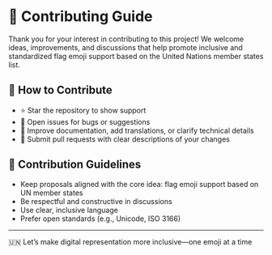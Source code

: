 # 🤝 Contributing Guide

Thank you for your interest in contributing to this project! We welcome ideas, improvements, and discussions that help promote inclusive and standardized flag emoji support based on the United Nations member states list.

## 🧭 How to Contribute

- ⭐ Star the repository to show support
- 🐛 Open issues for bugs or suggestions
- 📄 Improve documentation, add translations, or clarify technical details
- 🔧 Submit pull requests with clear descriptions of your changes

## 📐 Contribution Guidelines

- Keep proposals aligned with the core idea: flag emoji support based on UN member states
- Be respectful and constructive in discussions
- Use clear, inclusive language
- Prefer open standards (e.g., Unicode, ISO 3166)

---

🇺🇳 Let’s make digital representation more inclusive—one emoji at a time
